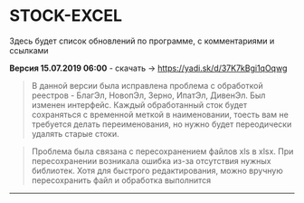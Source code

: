 # STOCK-EXCEL
Здесь будет список обновлений по программе, с комментариями и ссылками

**Версия 15.07.2019 06:00** - скачать -> https://yadi.sk/d/37K7kBgi1qOqwg
> В данной версии была исправлена проблема с обработкой реестров - БлагЭл, НовопЭл, Зерно, ИпатЭл, ДивенЭл.
> Был изменен интерфейс. Каждый обработанный сток будет сохраняться с временной меткой в наименовании, тоесть вам не требуется делать переименования, но нужно будет переодически удалять старые стоки.

> Проблема была связана с пересохранением файлов xls в xlsx. При пересохранении возникала ошибка из-за отсутствия нужных библиотек. Хотя для быстрого редактирования, можно вручную пересохранить файл и обработка выполнится
---
